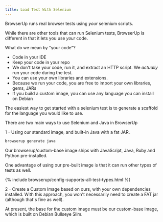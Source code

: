 ```yaml
---
title: Load Test With Selenium
---
```

BrowserUp runs real browser tests using *your* selenium scripts.

While there are other tools that can run Selenium tests,
BrowserUp is different in that it lets you use *your* code.

What do we mean by "your code"?

* Code in your IDE
* Keep your code in your repo
* We don't take your code, run it, and extract an HTTP script. We *actually* run your code during the test.
* You can use your own libraries and extensions.
* Because we run your code, you are free to import your own libraries, gems, JARs
* If you build a custom image, you can use any language you can install on Debian

The easiest way to get started with a selenium test is to generate a scaffold for the
language you would like to use.

There are two main ways to use Selenium and Java in BrowserUp

1 - Using our standard image, and built-in Java with a fat JAR.

```bash
browserup generate java
```

Our browserup/custom-base image ships with JavaScript, Java, Ruby and Python pre-installed.

One advantage of using our pre-built image is that it can run other types of tests as well.

{% include browserup/config-supports-all-test-types.html %}

2 - Create a Custom Image based on ours, with your own dependencies installed. With this approach,
you won't necessarily need to create a FAT jar (although that's fine as well).

At present, the base for the custom image must be our custom-base image, which is built on Debian Bullseye Slim.
